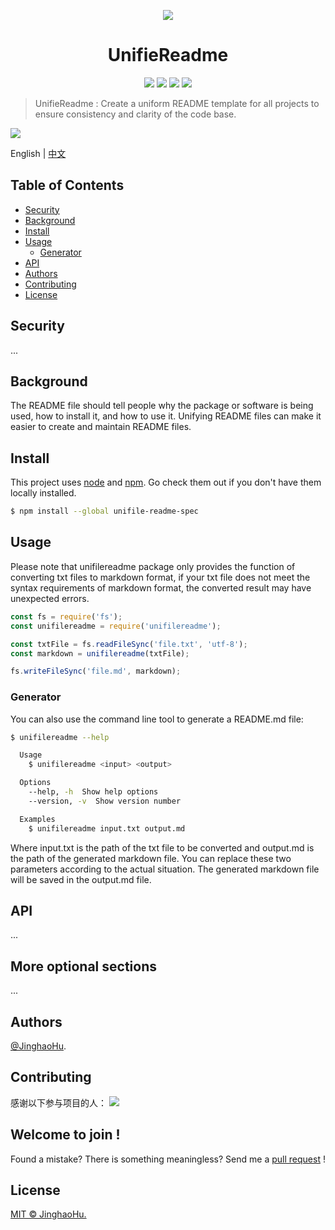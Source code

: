 <p align="center"><img src="https://sdasddas.oss-cn-hangzhou.aliyuncs.com/keyan/202304082356547.png" /></p>

<h1 align='center'>UnifieReadme</h1>

<p align="center">
<a href=""><img src="https://img.shields.io/badge/version-0.1-yellow.svg" /></a>
<a href=""><img src="https://img.shields.io/badge/auther-Jinghao Hu-orange.svg" /></a>
<a href="https://www.python.org/downloads/"><img src="https://img.shields.io/badge/markdown-1.0%7C2.0%7C3.0%7C4.0-blue.svg" /></a>
<a href="http://opensource.org/licenses/MIT"><img src="https://img.shields.io/badge/license-MIT-green.svg" /></a>
</p>


> UnifieReadme : Create a uniform README template for all projects to ensure consistency and clarity of the code base.

![](https://sdasddas.oss-cn-hangzhou.aliyuncs.com/keyan/202304082359019.png)

English | [中文](https://github.com/hujinghaoabcd/UnifieReadme/blob/main/README_CN.md)

## Table of Contents

- [Security](#security)
- [Background](#background)
- [Install](#install)
- [Usage](#usage)
    - [Generator](#generator)
- [API](#api)
- [Authors](#Authors)
- [Contributing](#contributing)
- [License](#license)

## Security

...

## Background

The README file should tell people why the package or software is being used, how to install it, and how to use it. Unifying README files can make it easier to create and maintain README files.

## Install

This project uses [node](http://nodejs.org) and [npm](https://npmjs.com). Go check them out if you don't have them locally installed.

```sh
$ npm install --global unifile-readme-spec
```

## Usage

Please note that unifilereadme package only provides the function of converting txt files to markdown format, if your txt file does not meet the syntax requirements of markdown format, the converted result may have unexpected errors.

```javascript
const fs = require('fs');
const unifilereadme = require('unifilereadme');

const txtFile = fs.readFileSync('file.txt', 'utf-8');
const markdown = unifilereadme(txtFile);

fs.writeFileSync('file.md', markdown);
```

### Generator

You can also use the command line tool to generate a README.md file:

```sh
$ unifilereadme --help

  Usage
    $ unifilereadme <input> <output>

  Options
    --help, -h  Show help options
    --version, -v  Show version number

  Examples
    $ unifilereadme input.txt output.md
```

Where input.txt is the path of the txt file to be converted and output.md is the path of the generated markdown file. You can replace these two parameters according to the actual situation. The generated markdown file will be saved in the output.md file.

## API

...

## More optional sections

...

## Authors

[@JinghaoHu](https://github.com/hujinghaoabcd).

## Contributing

感谢以下参与项目的人：
<a href="graphs/contributors"><img src="https://opencollective.com/standard-readme/contributors.svg?width=800&button=false" /></a>

## Welcome to join !

Found a mistake? There is something meaningless? Send me a [pull request](https://github.com/hujinghaoabcd/UnifieReadme/pulls) !

## License

[MIT © JinghaoHu.](../LICENSE)